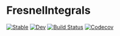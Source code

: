# FresnelIntegrals

[![Stable](https://img.shields.io/badge/docs-stable-blue.svg)](https://kiranshila.github.io/FresnelIntegrals.jl/stable)
[![Dev](https://img.shields.io/badge/docs-dev-blue.svg)](https://kiranshila.github.io/FresnelIntegrals.jl/dev)
[![Build Status](https://travis-ci.com/kiranshila/FresnelIntegrals.jl.svg?branch=master)](https://travis-ci.com/kiranshila/FresnelIntegrals.jl)
[![Codecov](https://codecov.io/gh/kiranshila/FresnelIntegrals.jl/branch/master/graph/badge.svg)](https://codecov.io/gh/kiranshila/FresnelIntegrals.jl)
